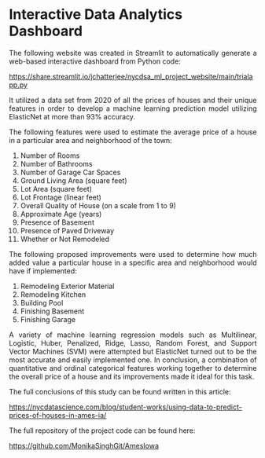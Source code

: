 # Interactive Data Analytics Dashboard
 
<p align="justify">The following website was created in Streamlit to automatically generate a web-based interactive dashboard from Python code:</p>

https://share.streamlit.io/jchatterjee/nycdsa_ml_project_website/main/trialapp.py

<p align="justify">It utilized a data set from 2020 of all the prices of houses and their unique features in order to develop a machine learning prediction model utilizing ElasticNet at more than 93% accuracy.</p>

<p align="justify">The following features were used to estimate the average price of a house in a particular area and neighborhood of the town:</p>

1. Number of Rooms
2. Number of Bathrooms
3. Number of Garage Car Spaces
4. Ground Living Area (square feet)
5. Lot Area (square feet)
6. Lot Frontage (linear feet)
7. Overall Quality of House (on a scale from 1 to 9)
8. Approximate Age (years)
9. Presence of Basement
10. Presence of Paved Driveway
11. Whether or Not Remodeled

<p align="justify">The following proposed improvements were used to determine how much added value a particular house in a specific area and neighborhood would have if implemented:</p>

1. Remodeling Exterior Material
2. Remodeling Kitchen
3. Building Pool
4. Finishing Basement
5. Finishing Garage

<p align="justify">A variety of machine learning regression models such as Multilinear, Logistic, Huber, Penalized, Ridge, Lasso, Random Forest, and Support Vector Machines (SVM) were attempted but ElasticNet turned out to be the most accurate and easily implemented one. In conclusion, a combination of quantitative and ordinal categorical features working together to determine the overall price of a house and its improvements made it ideal for this task.</p>

<p align="justify">The full conclusions of this study can be found written in this article:</p>

https://nycdatascience.com/blog/student-works/using-data-to-predict-prices-of-houses-in-ames-ia/

<p align="justify">The full repository of the project code can be found here:</p>

https://github.com/MonikaSinghGit/AmesIowa
